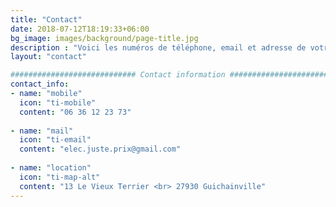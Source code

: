 ```yaml
---
title: "Contact"
date: 2018-07-12T18:19:33+06:00
bg_image: images/background/page-title.jpg
description : "Voici les numéros de téléphone, email et adresse de votre electricien ELJP basé à proximité d'Evreux (27)"
layout: "contact"

############################ Contact information ############################
contact_info:
- name: "mobile"
  icon: "ti-mobile"
  content: "06 36 12 23 73"
  
- name: "mail"
  icon: "ti-email"
  content: "elec.juste.prix@gmail.com"
  
- name: "location"
  icon: "ti-map-alt"
  content: "13 Le Vieux Terrier <br> 27930 Guichainville"
---
```

